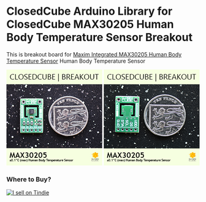 ClosedCube Arduino Library for
ClosedCube MAX30205 Human Body Temperature Sensor Breakout
==========================================================

This is breakout board for [Maxim Integrated MAX30205 Human Body Temperature Sensor](https://www.maximintegrated.com/en/products/analog/sensors-and-sensor-interface/MAX30205.html) Human Body Temperature Sensor


[![](https://github.com/closedcube/ClosedCube_MAX30205_Arduino/blob/master/images/B016_MAX30205_Pic1.jpg)](https://www.tindie.com/stores/closedcube/)
[![](https://github.com/closedcube/ClosedCube_MAX30205_Arduino/blob/master/images/B016_MAX30205_Pic2.jpg)](https://www.tindie.com/stores/closedcube/)


### Where to Buy?

<a href="https://www.tindie.com/stores/closedcube/?ref=offsite_badges&utm_source=sellers_closedcube&utm_medium=badges&utm_campaign=badge_medium"><img src="https://d2ss6ovg47m0r5.cloudfront.net/badges/tindie-mediums.png" alt="I sell on Tindie" width="150" height="78"></a>


